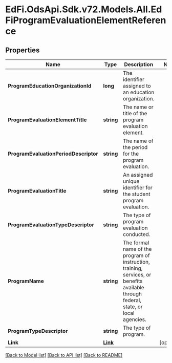 # EdFi.OdsApi.Sdk.v72.Models.All.EdFiProgramEvaluationElementReference

## Properties

Name | Type | Description | Notes
------------ | ------------- | ------------- | -------------
**ProgramEducationOrganizationId** | **long** | The identifier assigned to an education organization. | 
**ProgramEvaluationElementTitle** | **string** | The name or title of the program evaluation element. | 
**ProgramEvaluationPeriodDescriptor** | **string** | The name of the period for the program evaluation. | 
**ProgramEvaluationTitle** | **string** | An assigned unique identifier for the student program evaluation. | 
**ProgramEvaluationTypeDescriptor** | **string** | The type of program evaluation conducted. | 
**ProgramName** | **string** | The formal name of the program of instruction, training, services, or benefits available through federal, state, or local agencies. | 
**ProgramTypeDescriptor** | **string** | The type of program. | 
**Link** | [**Link**](Link.md) |  | [optional] 

[[Back to Model list]](../README.md#documentation-for-models) [[Back to API list]](../README.md#documentation-for-api-endpoints) [[Back to README]](../README.md)


